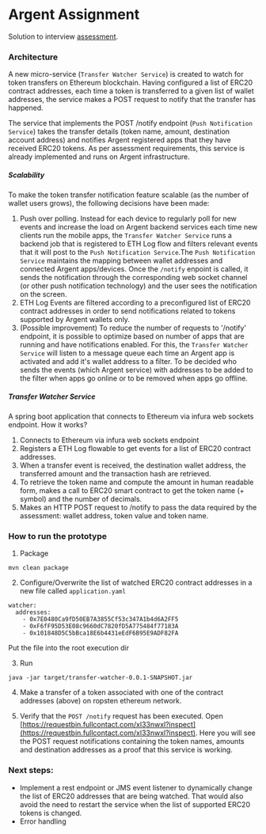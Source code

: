 # Argent Assignment
Solution to interview [assessment](https://drive.google.com/file/d/1st0sCgcyF4TwqpbIH7mg9qchlaUyIm0P/view).

### Architecture
A new micro-service (`Transfer Watcher Service`) is created to watch for token transfers on Ethereum blockchain. 
Having configured a list of ERC20 contract addresses, each time a token is transferred to a given list of wallet addresses, the service makes a POST request to notify that the transfer has happened.

The service that implements the POST /notify endpoint (`Push Notification Service`) takes the transfer details (token name, amount, destination account address) and notifies Argent registered apps that they have received ERC20 tokens. As per assessment requirements, this service is already implemented and runs on Argent infrastructure.

##### Scalability
To make the token transfer notification feature scalable (as the number of wallet users grows), the following decisions have been made:
1. Push over polling. Instead for each device to regularly poll for new events and increase the load on Argent backend services each time new clients run the mobile apps, the `Transfer Watcher Service` runs a backend job that is registered to ETH Log flow and filters relevant events that it will post to the `Push Notification Service`.The `Push Notification Service` maintains the mapping between wallet addresses and connected Argent apps/devices. Once the `/notify` enpoint is called, it sends the notification through the corresponding web socket channel (or other push notification technology) and the user sees the notification on the screen.
2. ETH Log Events are filtered according to a preconfigured list of ERC20 contract addresses in order to send notifications related to tokens supported by Argent wallets only. 
3. (Possible improvement) To reduce the number of requests to '/notify' endpoint, it is possible to optimize based on number of apps that are running and have notifications enabled. For this, the `Transfer Watcher Service` will listen to a message queue each time an Argent app is activated and add it's wallet address to a filter. To be decided who sends the events (which Argent service) with addresses to be added to the filter when apps go online or to be removed when apps go offline.

##### Transfer Watcher Service
A spring boot application that connects to Ethereum via infura web sockets endpoint. How it works?
1. Connects to Ethereum via infura web sockets endpoint
2. Registers a ETH Log flowable to get events for a list of ERC20 contract addresses.
3. When a transfer event is received, the destination wallet address, the transferred amount and the transaction hash are retrieved.
4. To retrieve the token name and compute the amount in human readable form, makes a call to ERC20 smart contract to get the token name (+ symbol) and the number of decimals.
5. Makes an HTTP POST request to /notify to pass the data required by the assessment: wallet address, token value and token name.

### How to run the prototype

1. Package

```
mvn clean package
```

2. Configure/Overwrite the list of watched ERC20 contract addresses in a new file called `application.yaml` 

```
watcher:
  addresses:
    - 0x7E0480Ca9fD50EB7A3855Cf53c347A1b4d6A2FF5 
    - 0xF6fF95D53E08c9660dC7820fD5A775484f77183A 
    - 0x101848D5C5bBca18E6b4431eEdF6B95E9ADF82FA 
```
Put the file into the root execution dir

3. Run 

```
java -jar target/transfer-watcher-0.0.1-SNAPSHOT.jar
```

4. Make a transfer of a token associated with one of the contract addresses (above) on ropsten ethereum network. 

5. Verify that the `POST /notify` request has been executed.
Open [https://requestbin.fullcontact.com/xl33nwxl?inspect](https://requestbin.fullcontact.com/xl33nwxl?inspect). Here you will see the POST request notifications containing the token names, amounts and destination addresses as a proof that this service is working.



### Next steps:
* Implement a rest endpoint or JMS event listener to dynamically change the list of ERC20 addresses that are being watched. That would also avoid the need to restart the service when the list of supported ERC20 tokens is changed.
* Error handling